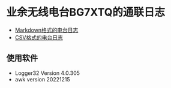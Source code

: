 # 业余无线电台BG7XTQ的通联日志

- [Markdown格式的电台日志](BG7XTQ.md)
- [CSV格式的电台日志](BG7XTQ.CSV)

## 使用软件

- Logger32 Version 4.0.305
- awk version 20221215
